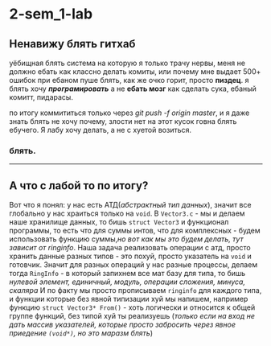 # 2-sem_1-lab
## Ненавижу блять гитхаб

уёбищная блять система на которую я только трачу нервы, меня не должно ебать как классно делать комиты, или почему мне выдает 500+ ошибок при ебаном пуше блять, как же очко горит, просто **пиздец**.
я блять хочу **_програмировать_** а не **ебать мозг** как сделать сука, ебаный комитт, пидарасы.

по итогу коммититься только через *git push -f origin master*, и я даже знать блять не хочу почему, злости нет на этот кусок говна блять ебучего. Я лабу хочу делать, а не с хуетой возиться.
### блять. 

***

## А что с лабой то по итогу?
Вот что я понял:
у нас есть АТД(*абстрактный тип данных*), значит все глобально у нас храиться только на `void`.
В `Vector3.c` - мы и делаем наше хранилище данных, то бишь `struct Vector3` и функционал программы, то есть что для суммы интов, что для комплексных - будем использовать функцию суммы,*но вот как мы это будем делать, тут зависит от ringinfo*.
Наша задача реализовать операции с атд, просто хранить данные разных типов - это похуй, просто указатель на `void` и готовчик. Значит для разных операций у нас разные процессы, делаем тогда `RingInfo` - в который запихнем все мат базу для типа, то бишь *нулевой элемент, единичный, модуль, операции сложения, минуса, скаляра*
И по факту мы просто прописываем `ringinfo` для каждого типа, и функции которые без явной типизации хуй мы напишем, например функцию `struct Vector3* From()` - хоть логически и относится к общей группе функций, без типой хуй ты реализуешь (*только если на вход не дать массив указателей, которые просто забросить через явное приедение `(void*)`, но это маразм блять*)